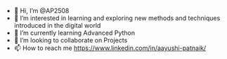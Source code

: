 - 👋 Hi, I’m @AP2508
- 👀 I’m interested in learning and exploring new methods and techniques introduced in the digital world
- 🌱 I’m currently learning Advanced Python
- 💞️ I’m looking to collaborate on Projects
- 📫 How to reach me https://www.linkedin.com/in/aayushi-patnaik/

<!---
AP2508/AP2508 is a ✨ special ✨ repository because its `README.md` (this file) appears on your GitHub profile.
You can click the Preview link to take a look at your changes.
--->
